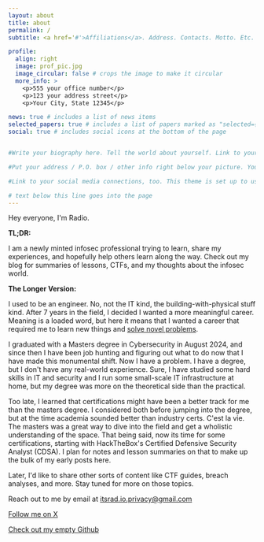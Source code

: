 ```yaml
---
layout: about
title: about
permalink: /
subtitle: <a href='#'>Affiliations</a>. Address. Contacts. Motto. Etc.

profile:
  align: right
  image: prof_pic.jpg
  image_circular: false # crops the image to make it circular
  more_info: >
    <p>555 your office number</p>
    <p>123 your address street</p>
    <p>Your City, State 12345</p>

news: true # includes a list of news items
selected_papers: true # includes a list of papers marked as "selected={true}"
social: true # includes social icons at the bottom of the page


#Write your biography here. Tell the world about yourself. Link to your favorite [subreddit](http://reddit.com). You can put a picture in, too. The code is already in, just name your picture `prof_pic.jpg` and put it in the `img/` folder.

#Put your address / P.O. box / other info right below your picture. You can also disable any of these elements by editing `profile` property of the YAML header of your `_pages/about.md`. Edit `_bibliography/papers.bib` and Jekyll will render your [publications page](/al-folio/publications/) automatically.

#Link to your social media connections, too. This theme is set up to use [Font Awesome icons](https://fontawesome.com/) and [Academicons](https://jpswalsh.github.io/academicons/), like the ones below. Add your Facebook, Twitter, LinkedIn, Google Scholar, or just disable all of them.

# text below this line goes into the page
---
```


Hey everyone, I'm Radio.

**TL;DR:**

I am a newly minted infosec professional trying to learn, share my experiences, and hopefully help others learn along the way. Check out my blog for summaries of lessons, CTFs, and my thoughts about the infosec world.

**The Longer Version:**

I used to be an engineer. No, not the IT kind, the building-with-physical stuff kind. After 7 years in the field, I decided I wanted a more meaningful career. Meaning is a loaded word, but here it means that I wanted a career that required me to learn new things and [solve novel problems](https://www.youtube.com/watch?v=wGP1Tm8xyPI).

I graduated with a Masters degree in Cybersecurity in August 2024, and since then I have been job hunting and figuring out what to do now that I have made this monumental shift. Now I have a problem. I have a degree, but I don't have any real-world experience. Sure, I have studied some hard skills in IT and security and I run some small-scale IT infrastructure at home, but my degree was more on the theoretical side than the practical.

Too late, I learned that certifications might have been a better track for me than the masters degree. I considered both before jumping into the degree, but at the time academia sounded better than industry certs. C'est la vie. The masters was a great way to dive into the field and get a wholistic understanding of the space. That being said, now its time for some certifications, starting with HackTheBox's Certified Defensive Security Analyst (CDSA). I plan for notes and lesson summaries on that to make up the bulk of my early posts here.

Later, I'd like to share other sorts of content like CTF guides, breach analyses, and more. Stay tuned for more on those topics.

Reach out to me by email at itsrad.io.privacy@gmail.com

[Follow me on X](https://x.com/its_rad_io)

[Check out my empty Github](https://github.com/its-radio)
